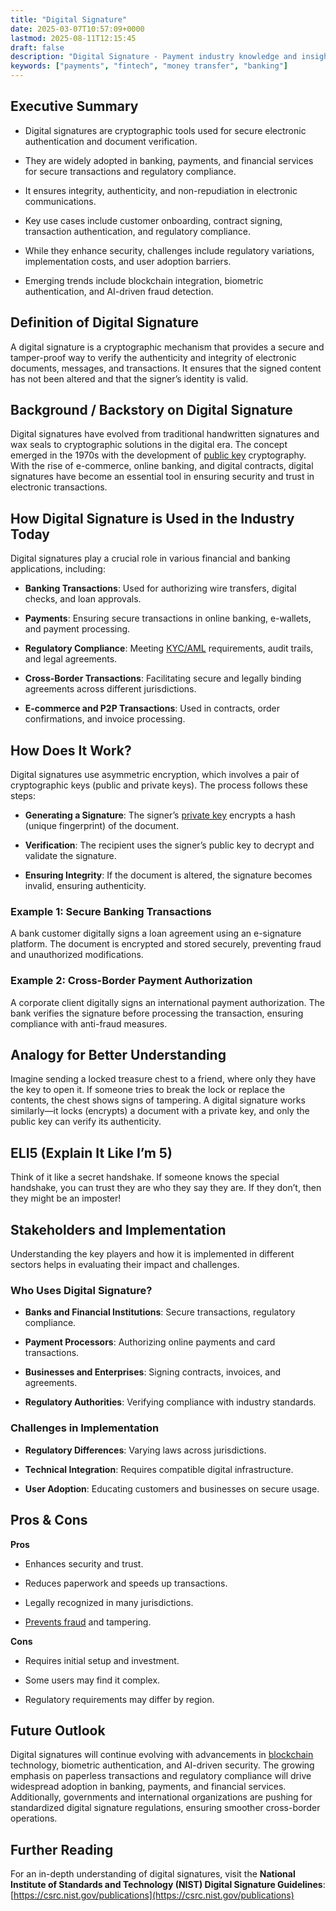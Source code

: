 ```yaml
---
title: "Digital Signature"
date: 2025-03-07T10:57:09+0000
lastmod: 2025-08-11T12:15:45
draft: false
description: "Digital Signature - Payment industry knowledge and insights"
keywords: ["payments", "fintech", "money transfer", "banking"]
---
```


## Executive Summary

- Digital signatures are cryptographic tools used for secure electronic authentication and document verification.

- They are widely adopted in banking, payments, and financial services for secure transactions and regulatory compliance.

- It ensures integrity, authenticity, and non-repudiation in electronic communications.

- Key use cases include customer onboarding, contract signing, transaction authentication, and regulatory compliance.

- While they enhance security, challenges include regulatory variations, implementation costs, and user adoption barriers.

- Emerging trends include blockchain integration, biometric authentication, and AI-driven fraud detection.

## Definition of Digital Signature

A digital signature is a cryptographic mechanism that provides a secure and tamper-proof way to verify the authenticity and integrity of electronic documents, messages, and transactions. It ensures that the signed content has not been altered and that the signer’s identity is valid.

## Background / Backstory on Digital Signature

Digital signatures have evolved from traditional handwritten signatures and wax seals to cryptographic solutions in the digital era. The concept emerged in the 1970s with the development of [public key](https://faisalkhanllc.xyz/resources/payments-wiki/p/public-key/) cryptography. With the rise of e-commerce, online banking, and digital contracts, digital signatures have become an essential tool in ensuring security and trust in electronic transactions.

## How Digital Signature is Used in the Industry Today

Digital signatures play a crucial role in various financial and banking applications, including:

- **Banking Transactions**: Used for authorizing wire transfers, digital checks, and loan approvals.

- **Payments**: Ensuring secure transactions in online banking, e-wallets, and payment processing.

- **Regulatory Compliance**: Meeting [KYC/AML](https://faisalkhanllc.xyz/resources/payments-wiki/k/know-your-customer-kyc-anti-money-laundering-aml/) requirements, audit trails, and legal agreements.

- **Cross-Border Transactions**: Facilitating secure and legally binding agreements across different jurisdictions.

- **E-commerce and P2P Transactions**: Used in contracts, order confirmations, and invoice processing.

## How Does It Work?

Digital signatures use asymmetric encryption, which involves a pair of cryptographic keys (public and private keys). The process follows these steps:

- **Generating a Signature**: The signer’s [private key](https://faisalkhanllc.xyz/resources/payments-wiki/p/private-key/) encrypts a hash (unique fingerprint) of the document.

- **Verification**: The recipient uses the signer’s public key to decrypt and validate the signature.

- **Ensuring Integrity**: If the document is altered, the signature becomes invalid, ensuring authenticity.

### Example 1: Secure Banking Transactions

A bank customer digitally signs a loan agreement using an e-signature platform. The document is encrypted and stored securely, preventing fraud and unauthorized modifications.

### Example 2: Cross-Border Payment Authorization

A corporate client digitally signs an international payment authorization. The bank verifies the signature before processing the transaction, ensuring compliance with anti-fraud measures.

## Analogy for Better Understanding

Imagine sending a locked treasure chest to a friend, where only they have the key to open it. If someone tries to break the lock or replace the contents, the chest shows signs of tampering. A digital signature works similarly—it locks (encrypts) a document with a private key, and only the public key can verify its authenticity.

## ELI5 (Explain It Like I’m 5)

Think of it like a secret handshake. If someone knows the special handshake, you can trust they are who they say they are. If they don’t, then they might be an imposter!

## Stakeholders and Implementation

Understanding the key players and how it is implemented in different sectors helps in evaluating their impact and challenges.

### Who Uses Digital Signature?

- **Banks and Financial Institutions**: Secure transactions, regulatory compliance.

- **Payment Processors**: Authorizing online payments and card transactions.

- **Businesses and Enterprises**: Signing contracts, invoices, and agreements.

- **Regulatory Authorities**: Verifying compliance with industry standards.

### Challenges in Implementation

- **Regulatory Differences**: Varying laws across jurisdictions.

- **Technical Integration**: Requires compatible digital infrastructure.

- **User Adoption**: Educating customers and businesses on secure usage.

## Pros & Cons

**Pros**

- Enhances security and trust.

- Reduces paperwork and speeds up transactions.

- Legally recognized in many jurisdictions.

- [Prevents fraud](https://faisalkhanllc.xyz/resources/payments-wiki/f/fraud-protection/) and tampering.

**Cons**

- Requires initial setup and investment.

- Some users may find it complex.

- Regulatory requirements may differ by region.

## Future Outlook

Digital signatures will continue evolving with advancements in [blockchain](https://faisalkhanllc.xyz/resources/payments-wiki/b/blockchain/) technology, biometric authentication, and AI-driven security. The growing emphasis on paperless transactions and regulatory compliance will drive widespread adoption in banking, payments, and financial services. Additionally, governments and international organizations are pushing for standardized digital signature regulations, ensuring smoother cross-border operations.

## Further Reading

For an in-depth understanding of digital signatures, visit the **National Institute of Standards and Technology (NIST) Digital Signature Guidelines**: [https://csrc.nist.gov/publications](https://csrc.nist.gov/publications)